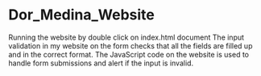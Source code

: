 # Dor_Medina_Website
Running the website by double click on index.html document
The input validation in my website on the form checks that all the fields are filled up and in the correct format.
The JavaScript code on the website is used to handle form submissions and alert if the input is invalid.



